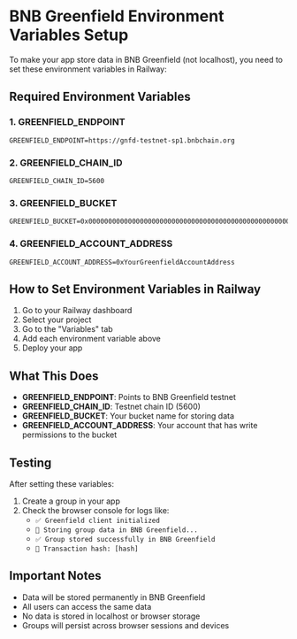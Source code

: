 # BNB Greenfield Environment Variables Setup

To make your app store data in BNB Greenfield (not localhost), you need to set these environment variables in Railway:

## Required Environment Variables

### 1. GREENFIELD_ENDPOINT
```
GREENFIELD_ENDPOINT=https://gnfd-testnet-sp1.bnbchain.org
```

### 2. GREENFIELD_CHAIN_ID
```
GREENFIELD_CHAIN_ID=5600
```

### 3. GREENFIELD_BUCKET
```
GREENFIELD_BUCKET=0x000000000000000000000000000000000000000000000000000000000000566f
```

### 4. GREENFIELD_ACCOUNT_ADDRESS
```
GREENFIELD_ACCOUNT_ADDRESS=0xYourGreenfieldAccountAddress
```

## How to Set Environment Variables in Railway

1. Go to your Railway dashboard
2. Select your project
3. Go to the "Variables" tab
4. Add each environment variable above
5. Deploy your app

## What This Does

- **GREENFIELD_ENDPOINT**: Points to BNB Greenfield testnet
- **GREENFIELD_CHAIN_ID**: Testnet chain ID (5600)
- **GREENFIELD_BUCKET**: Your bucket name for storing data
- **GREENFIELD_ACCOUNT_ADDRESS**: Your account that has write permissions to the bucket

## Testing

After setting these variables:
1. Create a group in your app
2. Check the browser console for logs like:
   - `✅ Greenfield client initialized`
   - `💾 Storing group data in BNB Greenfield...`
   - `✅ Group stored successfully in BNB Greenfield`
   - `🔗 Transaction hash: [hash]`

## Important Notes

- Data will be stored permanently in BNB Greenfield
- All users can access the same data
- No data is stored in localhost or browser storage
- Groups will persist across browser sessions and devices 